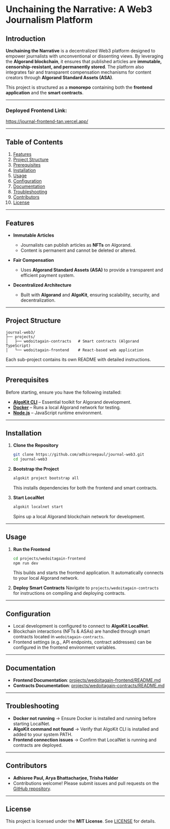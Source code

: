 # Unchaining the Narrative: A Web3 Journalism Platform

## Introduction

**Unchaining the Narrative** is a decentralized Web3 platform designed to empower journalists with unconventional or dissenting views. By leveraging the **Algorand blockchain**, it ensures that published articles are **immutable, censorship-resistant, and permanently stored**. The platform also integrates fair and transparent compensation mechanisms for content creators through **Algorand Standard Assets (ASA)**.

This project is structured as a **monorepo** containing both the **frontend application** and the **smart contracts**.

---

### Deployed Frontend Link:
https://journal-frontend-tan.vercel.app/

---

## Table of Contents

1. [Features](#features)
2. [Project Structure](#project-structure)
3. [Prerequisites](#prerequisites)
4. [Installation](#installation)
5. [Usage](#usage)
6. [Configuration](#configuration)
7. [Documentation](#documentation)
8. [Troubleshooting](#troubleshooting)
9. [Contributors](#contributors)
10. [License](#license)

---

## Features

* **Immutable Articles**

  * Journalists can publish articles as **NFTs** on Algorand.
  * Content is permanent and cannot be deleted or altered.

* **Fair Compensation**

  * Uses **Algorand Standard Assets (ASA)** to provide a transparent and efficient payment system.

* **Decentralized Architecture**

  * Built with **Algorand** and **AlgoKit**, ensuring scalability, security, and decentralization.

---

## Project Structure

```
journal-web3/
├── projects/
│   ├── wedoitagain-contracts   # Smart contracts (Algorand TypeScript)
│   └── wedoitagain-frontend    # React-based web application
```

Each sub-project contains its own README with detailed instructions.

---

## Prerequisites

Before starting, ensure you have the following installed:

* [**AlgoKit CLI**](https://github.com/algorandfoundation/algokit-cli) – Essential toolkit for Algorand development.
* [**Docker**](https://www.docker.com/) – Runs a local Algorand network for testing.
* [**Node.js**](https://nodejs.org/) – JavaScript runtime environment.

---

## Installation

1. **Clone the Repository**

   ```bash
   git clone https://github.com/adhisreepaul/journal-web3.git
   cd journal-web3
   ```

2. **Bootstrap the Project**

   ```bash
   algokit project bootstrap all
   ```

   This installs dependencies for both the frontend and smart contracts.

3. **Start LocalNet**

   ```bash
   algokit localnet start
   ```

   Spins up a local Algorand blockchain network for development.

---

## Usage

1. **Run the Frontend**

   ```bash
   cd projects/wedoitagain-frontend
   npm run dev
   ```

   This builds and starts the frontend application. It automatically connects to your local Algorand network.

2. **Deploy Smart Contracts**
   Navigate to `projects/wedoitagain-contracts` for instructions on compiling and deploying contracts.

---

## Configuration

* Local development is configured to connect to **AlgoKit LocalNet**.
* Blockchain interactions (NFTs & ASAs) are handled through smart contracts located in `wedoitagain-contracts`.
* Frontend settings (e.g., API endpoints, contract addresses) can be configured in the frontend environment variables.

---

## Documentation

* **Frontend Documentation**: [projects/wedoitagain-frontend/README.md](projects/wedoitagain-frontend/README.md)
* **Contracts Documentation**: [projects/wedoitagain-contracts/README.md](projects/wedoitagain-contracts/README.md)

---

## Troubleshooting

* **Docker not running** → Ensure Docker is installed and running before starting LocalNet.
* **AlgoKit command not found** → Verify that AlgoKit CLI is installed and added to your system PATH.
* **Frontend connection issues** → Confirm that LocalNet is running and contracts are deployed.

---

## Contributors

* **Adhisree Paul, Arya Bhattacharjee, Trisha Halder**
* Contributions welcome! Please submit issues and pull requests on the [GitHub repository](https://github.com/adhisreepaul/journal-web3).

---

## License

This project is licensed under the **MIT License**. See [LICENSE](LICENSE) for details.

